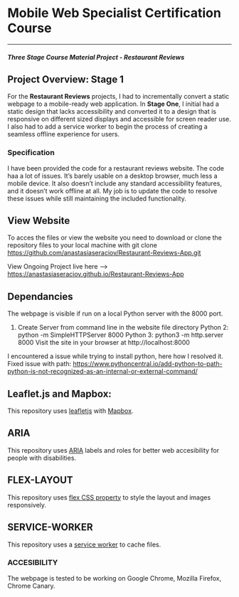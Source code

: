 # Mobile Web Specialist Certification Course
---
#### _Three Stage Course Material Project - Restaurant Reviews_


## Project Overview: Stage 1

For the **Restaurant Reviews** projects, I had to incrementally convert a static webpage to a mobile-ready web application. In **Stage One**, I initial had a static design that lacks accessibility and converted it to a design that is responsive on different sized displays and accessible for screen reader use. I also had to add a service worker to begin the process of creating a seamless offline experience for users.

### Specification

I have been provided the code for a restaurant reviews website. The code haa a lot of issues. It’s barely usable on a desktop browser, much less a mobile device. It also doesn’t include any standard accessibility features, and it doesn’t work offline at all. My job is to update the code to resolve these issues while still maintaining the included functionality.

## View Website

To acces the files or view the website you need to download or clone the repository files to your local machine
with git clone https://github.com/anastasiaseraciov/Restaurant-Reviews-App.git

View Ongoing Project live here --> https://anastasiaseraciov.github.io/Restaurant-Reviews-App

## Dependancies

The webpage is visible if run on a local Python server with the 8000 port.

1. Create Server from command line in the website file directory
   Python 2: python -m SimpleHTTPServer 8000 
   Python 3: python3 -m http.server 8000
   Visit the site in your browser at http://localhost:8000

I encountered a issue while trying to install python, here how I resolved it. Fixed issue with path: https://www.pythoncentral.io/add-python-to-path-python-is-not-recognized-as-an-internal-or-external-command/


## Leaflet.js and Mapbox:

This repository uses [leafletjs](https://leafletjs.com/) with [Mapbox](https://www.mapbox.com/). 

## ARIA
This repository uses [ARIA](https://developer.mozilla.org/en-US/docs/Web/Accessibility/ARIA) labels and roles for better web accesibility for people with disabilities. 

## FLEX-LAYOUT
This repository uses [flex CSS property](https://developer.mozilla.org/en-US/docs/Web/CSS/flex) to style the layout and images responsively.

## SERVICE-WORKER
This repository uses a [service worker](https://developers.google.com/web/fundamentals/primers/service-workers/) to cache files.

### ACCESIBILITY
The webpage is tested to be working on Google Chrome, Mozilla Firefox, Chrome Canary.
